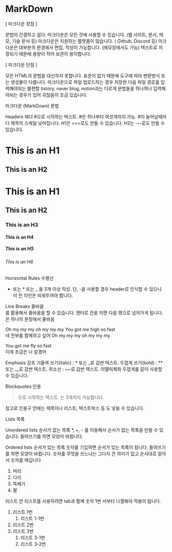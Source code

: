 # MarkDown

[ 마크다운 장점 ]

문법이 간결하고 쉽다.
마크다운은 모든 것에 사용할 수 있습니다. (웹 사이트, 문서, 메모, 기술 문서 등)
마크다운은 지원하는 플랫폼이 많습니다. ( Github, Discord 등)
마크다운은 대부분의 환경에서 편집, 작성이 가능합니다. (메모장에서도 가능)
텍스트로 저장되기 때문에 용량이 적어 보관이 용이합니다.
 
 [ 마크다운 단점 ]

모든 HTML의 문법을 대신하지 못합니다.
표준이 없기 때문에 도구에 따라 변환방식 또는 생성물이 다릅니다.
마크다운으로 파일 업로드하는 경우 저장한 다음 파일 경로를 입력해야되는 불편함
tistory, naver blog, notion과는 다르게 문법들을 하나하나 입력해야되는 경우가 있어 귀찮음이 조금 있습니다.


마크다운 (MarkDown)  문법
 

Headers 헤더
#으로 시작하는 텍스트.
#은 하나부터 여섯개까지 가능.
#이 늘어날때마다 제목의 스케일 낮아집니다.
H1은 ===로도 만들 수 있습니다.
H2는 ---로도 만들 수 있습니다.

This is an H1
===
This is an H2
---


# This is an H1
## This is an H2
### This is an H3
#### This is an H4
##### This is an H5
###### This is an H6

Horizontal Rules 수평선
- 또는 * 또는 _ 을 3개 이상 작성.
단, -을 사용할 경우 header로 인식할 수 있으니 이 전 라인은 비워두어야 합니다.


Line Breaks 줄바꿈
<br>를 활용해서 줄바꿈을 할 수 있습니다.
엔터로 칸을 띄면 다음 행으로 넘어가게 됩니다. <br>은 하나의 문장에서 줄바꿈

Oh my my my oh my my my
You got me high so fast <br>
네 전부를 함께하고 싶어
Oh my my my oh my my my
 
You got me fly so fast <br>
이제 조금은 나 알겠어

Emphasis 강조
기울여 쓰기(italic) : * 또는 _로 감싼 텍스트.
두껍게 쓰기(bold) : ** 또는 __로 감싼 텍스트.
취소선 : ~~로 감싼 텍스트.
이탤릭체와 두껍게를 같이 사용할 수 있습니다.

Blockquotes 인용
>으로 시작하는 텍스트.
>는 3개까지 가능합니다.

참고로 인용구 안에는 제목이나 리스트, 텍스트박스 등 도 넣을 수 있습니다.

Lists 목록
 

Unordered lists 순서가 없는 목록
*, +, - 를 이용해서 순서가 없는 목록을 만들 수 있습니다.
들여쓰기를 하면 모양이 바뀝니다.

Ordered lists 순서가 있는 목록
숫자를 기입하면 순서가 있는 목록이 됩니다.
들여쓰기를 하면 모양이 바뀝니다.
숫자를 무엇을 쓰느냐는 그다지 큰 의미가 없고 순서대로 알아서 숫자를 매깁니다

1. 머리
2. 다리
3. 뚝배기
5. 팔 <!-- 5번을 썻는데도 4번으로 표시된다. -->

리스트 안 리스트를 사용하려면 tab과 함꼐 숫자 1번 서부터 나열해야 적용이 됩니다.

1. 리스트 1번 
    1. 리스트 1-1번
2. 리스트 2번 
3. 리스트 3번 
    1. 리스트 3-1번 <!-- 리스트 안 리스트를 사용하려면 tab과 함꼐 숫자 1번 서부터 -->
    2. 리스트 3-2번


